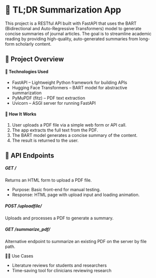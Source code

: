 # 📝 TL;DR Summarization App
This project is a RESTful API built with FastAPI that uses the BART (Bidirectional and Auto-Regressive Transformers) model to generate concise summaries of journal articles. The goal is to streamline academic reading by providing high-quality, auto-generated summaries from long-form scholarly content.

## 🚀 Project Overview
#### 🔧 Technologies Used
- FastAPI – Lightweight Python framework for building APIs
- Hugging Face Transformers – BART model for abstractive summarization
- PyMuPDF (fitz) – PDF text extraction
- Uvicorn – ASGI server for running FastAPI

#### 🚀 How It Works
1. User uploads a PDF file via a simple web form or API call.
2. The app extracts the full text from the PDF.
3. The BART model generates a concise summary of the content.
4. The result is returned to the user.

## 📌 API Endpoints
##### GET /
Returns an HTML form to upload a PDF file.

- Purpose: Basic front-end for manual testing.
- Response: HTML page with upload input and loading animation.

##### POST /uploadfile/
Uploads and processes a PDF to generate a summary.

##### GET /summarize_pdf/
Alternative endpoint to summarize an existing PDF on the server by file path.

👩‍🔬 Use Cases
- Literature reviews for students and researchers
- Time-saving tool for clinicians reviewing research
